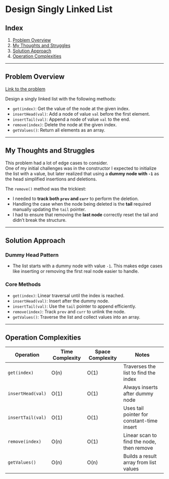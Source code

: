 # Design Singly Linked List

## Index

1. [Problem Overview](#problem-overview)
2. [My Thoughts and Struggles](#my-thoughts-and-struggles)
3. [Solution Approach](#solution-approach)
4. [Operation Complexities](#operation-complexities)

---

## Problem Overview

[Link to the problem](https://neetcode.io/problems/singlyLinkedList)

Design a singly linked list with the following methods:

- `get(index)`: Get the value of the node at the given index.
- `insertHead(val)`: Add a node of value `val` before the first element.
- `insertTail(val)`: Append a node of value `val` to the end.
- `remove(index)`: Delete the node at the given index.
- `getValues()`: Return all elements as an array.

---

## My Thoughts and Struggles

This problem had a lot of edge cases to consider.  
One of my initial challenges was in the constructor I expected to initialize the list with a value, but later realized that using a **dummy node with `-1`** as the head simplified insertions and deletions.

The `remove()` method was the trickiest:

- I needed to **track both `prev` and `curr`** to perform the deletion.
- Handling the case when the node being deleted is the **tail** required manually updating the `tail` pointer.
- I had to ensure that removing the **last node** correctly reset the tail and didn’t break the structure.

---

## Solution Approach

### Dummy Head Pattern

- The list starts with a dummy node with value `-1`. This makes edge cases like inserting or removing the first real node easier to handle.

### Core Methods

- `get(index)`: Linear traversal until the index is reached.
- `insertHead(val)`: Insert after the dummy node.
- `insertTail(val)`: Use the `tail` pointer to append efficiently.
- `remove(index)`: Track `prev` and `curr` to unlink the node.
- `getValues()`: Traverse the list and collect values into an array.

---

## Operation Complexities

| Operation         | Time Complexity | Space Complexity | Notes                                      |
| ----------------- | --------------- | ---------------- | ------------------------------------------ |
| `get(index)`      | O(n)            | O(1)             | Traverses the list to find the index       |
| `insertHead(val)` | O(1)            | O(1)             | Always inserts after dummy node            |
| `insertTail(val)` | O(1)            | O(1)             | Uses tail pointer for constant-time insert |
| `remove(index)`   | O(n)            | O(1)             | Linear scan to find the node, then remove  |
| `getValues()`     | O(n)            | O(n)             | Builds a result array from list values     |
